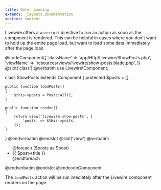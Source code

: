 ```yaml
---
title: Defer Loading
extends: _layouts.documentation
section: content
---
```


Livewire offers a `wire:init` directive to run an action as soon as the component is rendered. This can be helpful in cases where you don't want to hold up the entire page load, but want to load some data immediately after the page load.

@codeComponent([
    'className' => 'app/Http/Livewire/ShowPosts.php',
    'viewName' => 'resources/views/livewire/show-posts.blade.php',
])
@slot('class')
@verbatim
use Livewire\Component;

class ShowPosts extends Component
{
    protected $posts = [];

    public function loadPosts()
    {
        $this->posts = Post::all();
    }

    public function render()
    {
        return view('livewire.show-posts', [
            'posts' => $this->posts,
        ]);
    }
}
@endverbatim
@endslot
@slot('view')
@verbatim
<div wire:init="loadPosts">
    <ul>
        @foreach ($posts as $post)
            <li>{{ $post->title }}</li>
        @endforeach
    </ul>
</div>
@endverbatim
@endslot
@endcodeComponent

The `loadPosts` action will be run imediately after the Livewire component renders on the page.
